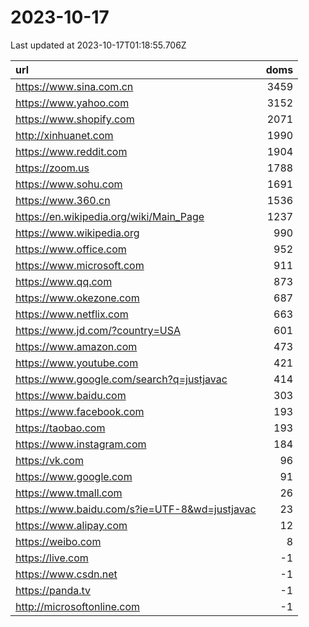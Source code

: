 # 2023-10-17

<!-- BEGIN -->
Last updated at 2023-10-17T01:18:55.706Z

url | doms
:- | -:
https://www.sina.com.cn | 3459
https://www.yahoo.com | 3152
https://www.shopify.com | 2071
http://xinhuanet.com | 1990
https://www.reddit.com | 1904
https://zoom.us | 1788
https://www.sohu.com | 1691
https://www.360.cn | 1536
https://en.wikipedia.org/wiki/Main_Page | 1237
https://www.wikipedia.org | 990
https://www.office.com | 952
https://www.microsoft.com | 911
https://www.qq.com | 873
https://www.okezone.com | 687
https://www.netflix.com | 663
https://www.jd.com/?country=USA | 601
https://www.amazon.com | 473
https://www.youtube.com | 421
https://www.google.com/search?q=justjavac | 414
https://www.baidu.com | 303
https://www.facebook.com | 193
https://taobao.com | 193
https://www.instagram.com | 184
https://vk.com | 96
https://www.google.com | 91
https://www.tmall.com | 26
https://www.baidu.com/s?ie=UTF-8&wd=justjavac | 23
https://www.alipay.com | 12
https://weibo.com | 8
https://live.com | -1
https://www.csdn.net | -1
https://panda.tv | -1
http://microsoftonline.com | -1
<!-- END -->
